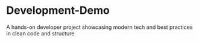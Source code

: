 # Development-Demo
A hands-on developer project showcasing modern tech and best practices in clean code and structure
